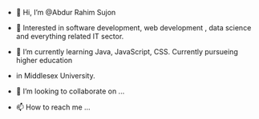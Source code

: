 - 👋 Hi, I’m @Abdur Rahim Sujon
- 👀 Interested in software development, web development
     , data science and everything related IT sector. 
- 🌱 I’m currently learning Java, JavaScript, CSS. Currently pursueing higher education 
- in Middlesex University. 
 
- 💞️ I’m looking to collaborate on ...
- 📫 How to reach me ...

<!---
AbdurRahimSujon/AbdurRahimSujon is a ✨ special ✨ repository because its `README.md` (this file) appears on your GitHub profile.
You can click the Preview link to take a look at your changes.
--->
